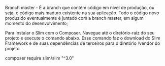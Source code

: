 Branch master - É a branch que contém código em nível de produção, ou seja, o código mais maduro existente na sua aplicação. Todo o código novo produzido eventualmente é juntado com a branch master, em algum momento do desenvolvimento;

Para instalar o Slim com o Composer. Navegue até o diretório-raiz do seu projeto e execute o comando abaixo. Esse comando faz o download do Slim Framework e de suas dependências de terceiros para o diretório /vendor do projeto.

composer require slim/slim "^3.0"
